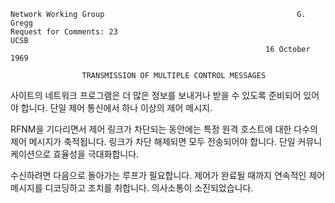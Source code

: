

```text
Network Working Group                                           G. Gregg
Request for Comments: 23                                            UCSB
                                                         16 October 1969

                TRANSMISSION OF MULTIPLE CONTROL MESSAGES
```

사이트의 네트워크 프로그램은 더 많은 정보를 보내거나 받을 수 있도록 준비되어 있어야 합니다.
단일 제어 통신에서 하나 이상의 제어 메시지.

RFNM을 기다리면서 제어 링크가 차단되는 동안에는
특정 원격 호스트에 대한 다수의 제어 메시지가
축적됩니다. 링크가 차단 해제되면 모두 전송되어야 합니다.
단일 커뮤니케이션으로 효율성을 극대화합니다.

수신하려면 다음으로 돌아가는 루프가 필요합니다.
제어가 완료될 때까지 연속적인 제어 메시지를 디코딩하고 조치를 취합니다.
의사소통이 소진되었습니다.